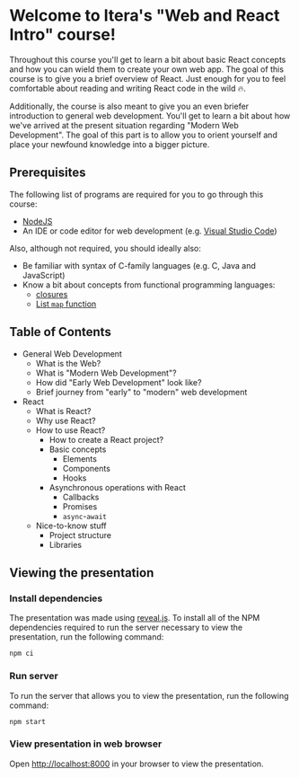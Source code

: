 # Welcome to Itera's "Web and React Intro" course!

Throughout this course you'll get to learn a bit about basic React concepts and
how you can wield them to create your own web app. The goal of this course is to
give you a brief overview of React. Just enough for you to feel comfortable
about reading and writing React code in the wild 🔥.

Additionally, the course is also meant to give you an even briefer introduction
to general web development. You'll get to learn a bit about how we've arrived at
the present situation regarding "Modern Web Development". The goal of this part
is to allow you to orient yourself and place your newfound knowledge into a
bigger picture.

## Prerequisites

The following list of programs are required for you to go through this course:
- [NodeJS](https://nodejs.org/en/)
- An IDE or code editor for web development (e.g. [Visual Studio Code](https://code.visualstudio.com/))

Also, although not required, you should ideally also:
- Be familiar with syntax of C-family languages (e.g. C, Java and JavaScript)
- Know a bit about concepts from functional programming languages:
  - [closures](https://developer.mozilla.org/en-US/docs/Web/JavaScript/Closures)
  - [List `map` function](https://developer.mozilla.org/en-US/docs/Web/JavaScript/Reference/Global_Objects/Array/map)

## Table of Contents

- General Web Development
  - What is the Web?
  - What is "Modern Web Development"?
  - How did "Early Web Development" look like?
  - Brief journey from "early" to "modern" web development
- React
  - What is React?
  - Why use React?
  - How to use React?
    - How to create a React project?
    - Basic concepts
      - Elements
      - Components
      - Hooks
    - Asynchronous operations with React
      - Callbacks
      - Promises
      - `async`-`await`
  - Nice-to-know stuff
    - Project structure
    - Libraries


## Viewing the presentation

### Install dependencies

The presentation was made using [reveal.js](https://revealjs.com/). To install
all of the NPM dependencies required to run the server necessary to view the
presentation, run the following command:

```
npm ci
```


### Run server

To run the server that allows you to view the presentation, run the following
command:

```
npm start
```


### View presentation in web browser

Open [http://localhost:8000](http://localhost:8000) in your browser to view the
presentation.